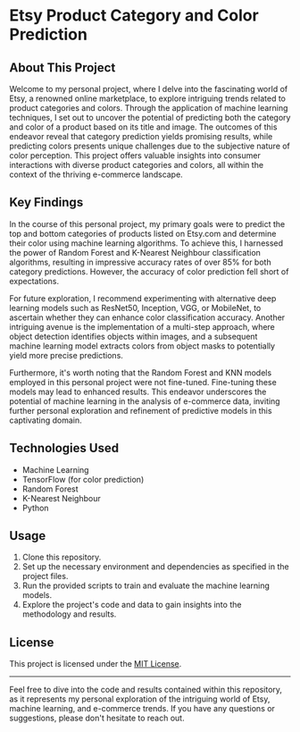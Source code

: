 # Etsy Product Category and Color Prediction

## About This Project

Welcome to my personal project, where I delve into the fascinating world of Etsy, a renowned online marketplace, to explore intriguing trends related to product categories and colors. Through the application of machine learning techniques, I set out to uncover the potential of predicting both the category and color of a product based on its title and image. The outcomes of this endeavor reveal that category prediction yields promising results, while predicting colors presents unique challenges due to the subjective nature of color perception. This project offers valuable insights into consumer interactions with diverse product categories and colors, all within the context of the thriving e-commerce landscape.

## Key Findings

In the course of this personal project, my primary goals were to predict the top and bottom categories of products listed on Etsy.com and determine their color using machine learning algorithms. To achieve this, I harnessed the power of Random Forest and K-Nearest Neighbour classification algorithms, resulting in impressive accuracy rates of over 85% for both category predictions. However, the accuracy of color prediction fell short of expectations.

For future exploration, I recommend experimenting with alternative deep learning models such as ResNet50, Inception, VGG, or MobileNet, to ascertain whether they can enhance color classification accuracy. Another intriguing avenue is the implementation of a multi-step approach, where object detection identifies objects within images, and a subsequent machine learning model extracts colors from object masks to potentially yield more precise predictions.

Furthermore, it's worth noting that the Random Forest and KNN models employed in this personal project were not fine-tuned. Fine-tuning these models may lead to enhanced results. This endeavor underscores the potential of machine learning in the analysis of e-commerce data, inviting further personal exploration and refinement of predictive models in this captivating domain.

## Technologies Used

- Machine Learning
- TensorFlow (for color prediction)
- Random Forest
- K-Nearest Neighbour
- Python

## Usage

1. Clone this repository.
2. Set up the necessary environment and dependencies as specified in the project files.
3. Run the provided scripts to train and evaluate the machine learning models.
4. Explore the project's code and data to gain insights into the methodology and results.

## License

This project is licensed under the [MIT License](LICENSE).

---

Feel free to dive into the code and results contained within this repository, as it represents my personal exploration of the intriguing world of Etsy, machine learning, and e-commerce trends. If you have any questions or suggestions, please don't hesitate to reach out.
